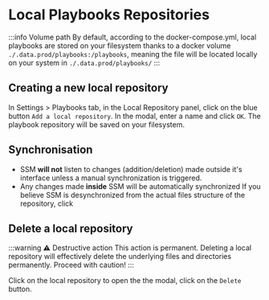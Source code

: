# Local Playbooks Repositories

:::info Volume path
By default, according to the docker-compose.yml, local playbooks are stored on your filesystem thanks to a docker volume  `./.data.prod/playbooks:/playbooks`, meaning the file will be located locally on your system in `./.data.prod/playbooks/` 
:::

## Creating a new local repository

In Settings > Playbooks tab, in the Local Repository panel, click on the blue button `Add a local repository`.
In the modal, enter a name and click `OK`. 
The playbook repository will be saved on your filesystem.

## Synchronisation 

- SSM **will not** listen to changes (addition/deletion) made outside it's interface unless a manual synchronization is triggered.
- Any changes made **inside** SSM will be automatically synchronized
If you believe SSM is desynchronized from the actual files structure of the repository, click 

## Delete a local repository

:::warning ⚠️ Destructive action
This action is permanent. Deleting a local repository will effectively delete the underlying files and directories permanently. Proceed with caution! 
:::

Click on the local repository to open the the modal, click on the `Delete` button.

